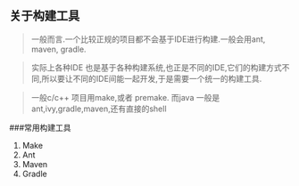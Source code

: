 关于构建工具
---
>一般而言.一个比较正规的项目都不会基于IDE进行构建.一般会用ant, maven, gradle.

>实际上各种IDE 也是基于各种构建系统,也正是不同的IDE,它们的构建方式不同,所以要让不同的IDE间能一起开发,于是需要一个统一的构建工具.

>一般c/c++ 项目用make,或者 premake. 而java 一般是ant,ivy,gradle,maven,还有直接的shell

###常用构建工具
1. Make
2. Ant
2. Maven
3. Gradle